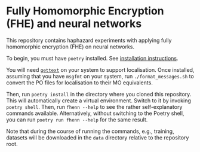 # Fully Homomorphic Encryption (FHE) and neural networks

This repository contains haphazard experiments with applying fully homomorphic encryption (FHE) on neural networks.

To begin, you must have `poetry` installed. See [installation instructions](https://python-poetry.org/docs/#installation).

You will need [`gettext`](https://www.gnu.org/software/gettext/) on your system to support localisation. Once installed, assuming that you have `msgfmt` on your system, run `./format_messages.sh` to convert the PO files for localisation to their MO equivalents.

Then, run `poetry install` in the directory where you cloned this repository. This will automatically create a virtual environment. Switch to it by invoking `poetry shell`. Then, run `fhenn --help` to see the rather self-explanatory commands available. Alternatively, without switching to the Poetry shell, you can run `poetry run fhenn --help` for the same result.

Note that during the course of running the commands, e.g., training, datasets will be downloaded in the `data` directory relative to the repository root.
